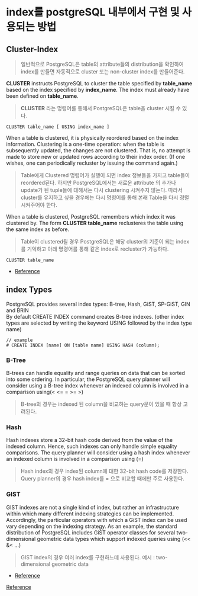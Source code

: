 # index를 postgreSQL 내부에서 구현 및 사용되는 방법

## Cluster-Index
> 일반적으로 PostgreSQL은 table의 attribute들의 distribution을 확인하여 index를 만들면 자동적으로 cluster 또는 non-cluster index를 만들어준다.

**CLUSTER** instructs PostgreSQL to cluster the table specified by **table_name** based on the index specified by **index_name**.
The index must already have been defined on **table_name**.
> **CLUSTER** 라는 명령어롤 통해서 PostgreSQL은 table을 cluster 시킬 수 있다.
```
CLUSTER table_name [ USING index_name ]
```

When a table is clustered, it is physically reordered based on the index information.
Clustering is a one-time operation: when the table is subsequently updated, the changes are not clustered.
That is, no attempt is made to store new or updated rows according to their index order.
(If one wishes, one can periodically recluster by issuing the command again.)
> Table에게 Clustered 명령어가 실행이 되면 index 정보들을 가지고 table들이 reordered된다. 하지만 PostgreSQL에서는 새로운 attribute
> 의 추가나 update가 된 tuple들에 대해서는 다시 clustering 시켜주지 않는다. 따라서 cluster를 유지하고 싶을 경우에는 다시 명령어를 통해
> 본래 Table을 다시 정렬 시켜주어야 한다.


When a table is clustered, PostgreSQL remembers which index it was clustered by.
The form **CLUSTER table_name** reclusteres the table using the same index as before.
> Table이 clustered될 경우 PostgreSQL은 해당 cluster의 기준이 되는 index를 기억하고 아래 명령어를 통해 같은 index로 recluster가 가능하다.
```
CLUSTER table_name
```

- [Reference](https://www.postgresql.org/docs/current/sql-cluster.html)

## index Types
PostgreSQL provides several index types: B-tree, Hash, GiST, SP-GiST, GIN and BRIN  
By default CREATE INDEX command creates B-tree indexes. (other index types are selected by writing the keyword USING followed by the index type name)
```
// example
# CREATE INDEX [name] ON [table name] USING HASH (column);
```

### B-Tree
B-trees can handle equality and range queries on data that can be sorted into some ordering.
In particular, the PostgreSQL query planner will consider using a B-tree index whenever an indexed column is involved in a comparison using(< <= = >= >)
> B-tree의 경우는 indexed 된 column을 비교하는 query문이 있을 때 항상 고려된다.

### Hash
Hash indexes store a 32-bit hash code derived from the value of the indexed column.
Hence, such indexes can only handle simple equality comparisons.
The query planner will consider using a hash index whenever an indexed column is involved in a comparison using (=)
> Hash index의 경우 index된 column에 대한 32-bit hash code를 저장한다. Query planner의 경우 hash index를 = 으로 비교할 때에만 주로 사용한다.

### GIST
GIST indexes are not a single kind of index, but rather an infrastructure within which many different indexing strategies can be implemented.
Accordingly, the particular operators with which a GiST index can be used vary depending on the indexing strategy.
As an example, the standard distribution of PostgreSQL includes GiST operator classes for several two-dimensional geometric data types
which support indexed queries using (<< &< ...)
> GIST index의 경우 여러 index를 구현하느데 사용된다. 예시 : two-dimensional geometric data

- [Reference](https://www.postgresql.org/docs/current/indexes-types.html) 

[Reference](https://storycode.tistory.com/449)